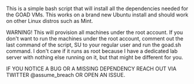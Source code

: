 This is a simple bash script that will install all the dependencies needed for the GOAD VMs. This works on a brand new Ubuntu install and should work on other Linux distros such as Mint. 

WARNING! This will provision all machines under the root account. If you don't want to run the machines under the root account, comment out the last command of the script, SU to your regular user and run the goad.sh command. I don't care if it runs as root because I have a dedicated lab server with nothing else running on it, but that might be different for you.

IF YOU NOTICE A BUG OR A MISSING DEPENDENCY REACH OUT VIA TWITTER @assume_breach OR OPEN AN ISSUE.
